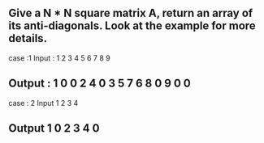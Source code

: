 Give a N * N square matrix A, return an array of its anti-diagonals. Look at the example for more details.
-----------------------------------------------------
case :1
Input :
1 2 3
4 5 6
7 8 9

Output :
1 0 0
2 4 0
3 5 7
6 8 0
9 0 0
------------------------------------------------------
case : 2
Input
1 2
3 4

Output
1 0
2 3
4 0
----------------------------------------------------
